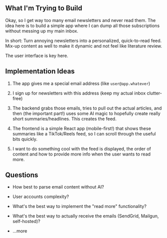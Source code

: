 ## What I'm Trying to Build

Okay, so I get way too many email newsletters and never read them. The idea here is to build a simple app where I can dump all those subscriptions without messing up my main inbox.

In short: Turn annoying newsletters into a personalized, quick-to-read feed. Mix-up content as well to make it dynamic and not feel like literature review.

The user interface is key here.

## Implementation Ideas

1. The app gives me a special email address (like `user@app.whatever`)

2.  I sign up for newsletters with this address (keep my actual inbox clutter-free)

3.  The backend grabs those emails, tries to pull out the actual articles, and then (the important part!) uses some AI magic to hopefully create really short summaries/headlines. This creates the feed.

4.  The frontend is a simple React app (mobile-first!) that shows these summaries like a TikTok/Reels feed, so I can scroll through the useful bits quickly.

5. I want to do something cool with the feed is displayed, the order of content and how to provide more info when the user wants to read more.


## Questions

*   How best to parse email content without AI?

*   User accounts complexity?

*   What's the best way to implement the "read more" functionality?

*   What's the best way to actually receive the emails (SendGrid, Mailgun, self-hosted)?

*   ...more

